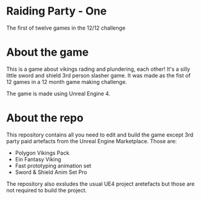 # Raiding Party - One
The first of twelve games in the 12/12 challenge

# About the game
This is a game about vikings rading and plundering, each other! It's a silly little sword and shield 3rd person slasher game. It was made as the fist of 12 games in a 12 month game making challenge. 

The game is made using Unreal Engine 4. 

# About the repo
This repository contains all you need to edit and build the game except 3rd party paid artefacts from the Unreal Engine Marketplace. Those are:

* Polygon Vikings Pack
* Ein Fantasy Viking
* Fast prototyping animation set
* Sword & Shield Anim Set Pro

The repository also exsludes the usual UE4 project aretefacts but those are not required to build the project. 
